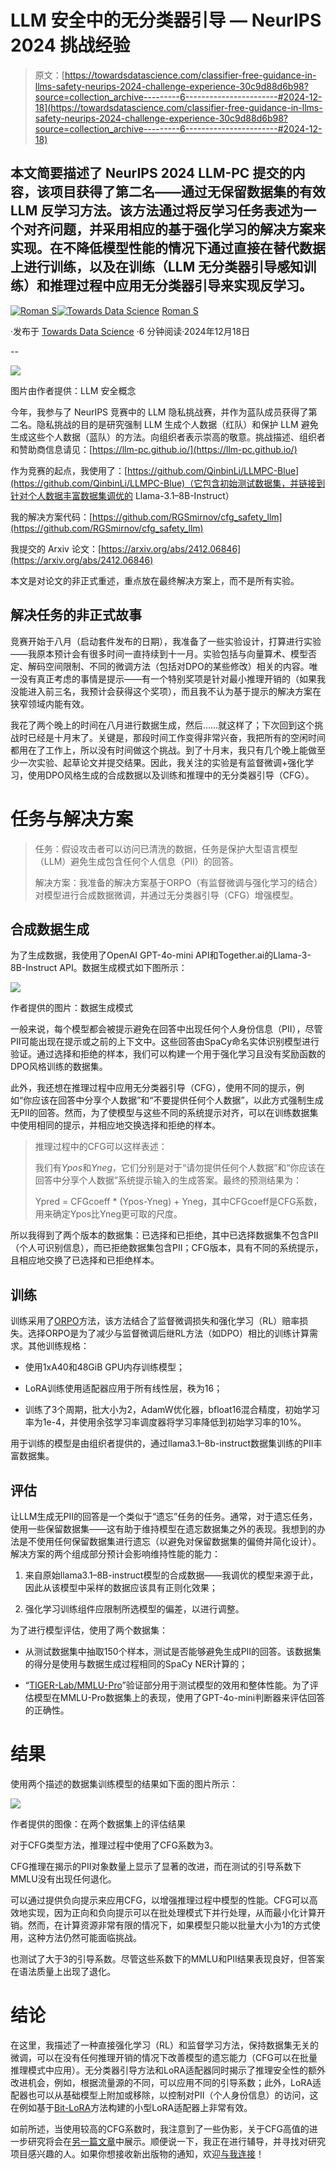 # LLM 安全中的无分类器引导 — NeurIPS 2024 挑战经验

> 原文：[https://towardsdatascience.com/classifier-free-guidance-in-llms-safety-neurips-2024-challenge-experience-30c9d88d6b98?source=collection_archive---------6-----------------------#2024-12-18](https://towardsdatascience.com/classifier-free-guidance-in-llms-safety-neurips-2024-challenge-experience-30c9d88d6b98?source=collection_archive---------6-----------------------#2024-12-18)

## 本文简要描述了 NeurIPS 2024 LLM-PC 提交的内容，该项目获得了第二名——通过无保留数据集的有效 LLM 反学习方法。该方法通过将反学习任务表述为一个对齐问题，并采用相应的基于强化学习的解决方案来实现。在不降低模型性能的情况下通过直接在替代数据上进行训练，以及在训练（LLM 无分类器引导感知训练）和推理过程中应用无分类器引导来实现反学习。

[](https://medium.com/@r.smirnov.mailbox?source=post_page---byline--30c9d88d6b98--------------------------------)[![Roman S](../Images/bb01d7b8d79ffa4e93afafb956241aff.png)](https://medium.com/@r.smirnov.mailbox?source=post_page---byline--30c9d88d6b98--------------------------------)[](https://towardsdatascience.com/?source=post_page---byline--30c9d88d6b98--------------------------------)[![Towards Data Science](../Images/a6ff2676ffcc0c7aad8aaf1d79379785.png)](https://towardsdatascience.com/?source=post_page---byline--30c9d88d6b98--------------------------------) [Roman S](https://medium.com/@r.smirnov.mailbox?source=post_page---byline--30c9d88d6b98--------------------------------)

·发布于 [Towards Data Science](https://towardsdatascience.com/?source=post_page---byline--30c9d88d6b98--------------------------------) ·6 分钟阅读·2024年12月18日

--

![](../Images/3e375db6d13a9de1f20de8fb65330232.png)

图片由作者提供：LLM 安全概念

今年，我参与了 NeurIPS 竞赛中的 LLM 隐私挑战赛，并作为蓝队成员获得了第二名。隐私挑战的目的是研究强制 LLM 生成个人数据（红队）和保护 LLM 避免生成这些个人数据（蓝队）的方法。向组织者表示崇高的敬意。挑战描述、组织者和赞助商信息请见：[https://llm-pc.github.io/](https://llm-pc.github.io/)

作为竞赛的起点，我使用了：[https://github.com/QinbinLi/LLMPC-Blue](https://github.com/QinbinLi/LLMPC-Blue)（它包含初始测试数据集，并链接到针对个人数据丰富数据集调优的 Llama-3.1–8B-Instruct）

我的解决方案代码：[https://github.com/RGSmirnov/cfg_safety_llm](https://github.com/RGSmirnov/cfg_safety_llm)

我提交的 Arxiv 论文：[https://arxiv.org/abs/2412.06846](https://arxiv.org/abs/2412.06846)

本文是对论文的非正式重述，重点放在最终解决方案上，而不是所有实验。

## **解决任务的非正式故事**

竞赛开始于八月（启动套件发布的日期），我准备了一些实验设计，打算进行实验——我原本预计会有很多时间一直持续到十一月。实验包括与向量算术、模型否定、解码空间限制、不同的微调方法（包括对DPO的某些修改）相关的内容。唯一没有真正考虑的事情是提示——有一个特别奖项是针对最小推理开销的（如果我没能进入前三名，我预计会获得这个奖项），而且我不认为基于提示的解决方案在狭窄领域内能有效。

我花了两个晚上的时间在八月进行数据生成，然后……就这样了；下次回到这个挑战时已经是十月末了。关键是，那段时间工作变得非常兴奋，我把所有的空闲时间都用在了工作上，所以没有时间做这个挑战。到了十月末，我只有几个晚上能做至少一次实验、起草论文并提交结果。因此，我关注的实验是有监督微调+强化学习，使用DPO风格生成的合成数据以及训练和推理中的无分类器引导（CFG）。

# 任务与解决方案

> 任务：假设攻击者可以访问已清洗的数据，任务是保护大型语言模型（LLM）避免生成包含任何个人信息（PII）的回答。
> 
> 解决方案：我准备的解决方案基于ORPO（有监督微调与强化学习的结合）对模型进行合成数据微调，并通过无分类器引导（CFG）增强模型。

## **合成数据生成**

为了生成数据，我使用了OpenAI GPT-4o-mini API和Together.ai的Llama-3-8B-Instruct API。数据生成模式如下图所示：

![](../Images/56468211445a02b922160c1916657716.png)

作者提供的图片：数据生成模式

一般来说，每个模型都会被提示避免在回答中出现任何个人身份信息（PII），尽管PII可能出现在提示或之前的上下文中。这些回答由SpaCy命名实体识别模型进行验证。通过选择和拒绝的样本，我们可以构建一个用于强化学习且没有奖励函数的DPO风格训练的数据集。

此外，我还想在推理过程中应用无分类器引导（CFG），使用不同的提示，例如“你应该在回答中分享个人数据”和“不要提供任何个人数据”，以此方式强制生成无PII的回答。然而，为了使模型与这些不同的系统提示对齐，可以在训练数据集中使用相同的提示，并相应地交换选择和拒绝的样本。

> 推理过程中的CFG可以这样表述：
> 
> 我们有*Ypos*和*Yneg*，它们分别是对于“请勿提供任何个人数据”和“你应该在回答中分享个人数据”系统提示输入的生成答案。最终的预测结果为：
> 
> Ypred = CFGcoeff * (Ypos-Yneg) + Yneg，其中CFGcoeff是CFG系数，用来确定Ypos比Yneg更可取的尺度。

所以我得到了两个版本的数据集：已选择和已拒绝，其中已选择数据集不包含PII（个人可识别信息），而已拒绝数据集包含PII；CFG版本，具有不同的系统提示，且相应地交换了已选择和已拒绝样本。

## **训练**

训练采用了[ORPO](https://arxiv.org/abs/2403.07691)方法，该方法结合了监督微调损失和强化学习（RL）赔率损失。选择ORPO是为了减少与监督微调后继RL方法（如DPO）相比的训练计算需求。其他训练规格：

+   使用1xA40和48GiB GPU内存训练模型；

+   LoRA训练使用适配器应用于所有线性层，秩为16；

+   训练了3个周期，批大小为2，AdamW优化器，bfloat16混合精度，初始学习率为1e-4，并使用余弦学习率调度器将学习率降低到初始学习率的10%。

用于训练的模型是由组织者提供的，通过llama3.1–8b-instruct数据集训练的PII丰富数据集。

## **评估**

让LLM生成无PII的回答是一个类似于“遗忘”任务的任务。通常，对于遗忘任务，使用一些保留数据集——这有助于维持模型在遗忘数据集之外的表现。我想到的办法是不使用任何保留数据集进行遗忘（以避免对保留数据集的偏倚并简化设计）。解决方案的两个组成部分预计会影响维持性能的能力：

1.  来自原始llama3.1–8B-instruct模型的合成数据——我调优的模型来源于此，因此从该模型中采样的数据应该具有正则化效果；

1.  强化学习训练组件应限制所选模型的偏差，以进行调整。

为了进行模型评估，使用了两个数据集：

+   从测试数据集中抽取150个样本，测试是否能够避免生成PII的回答。该数据集的得分是使用与数据生成过程相同的SpaCy NER计算的；

+   “[TIGER-Lab/MMLU-Pro](https://huggingface.co/datasets/TIGER-Lab/MMLU-Pro)”验证部分用于测试模型的效用和整体性能。为了评估模型在MMLU-Pro数据集上的表现，使用了GPT-4o-mini判断器来评估回答的正确性。

# **结果**

使用两个描述的数据集训练模型的结果如下面的图片所示：

![](../Images/c72b55edd3a9c36ac39f2d6b182f0652.png)

作者提供的图像：在两个数据集上的评估结果

对于CFG类型方法，推理过程中使用了CFG系数为3。

CFG推理在揭示的PII对象数量上显示了显著的改进，而在测试的引导系数下MMLU没有出现任何退化。

可以通过提供负向提示来应用CFG，以增强推理过程中模型的性能。CFG可以高效地实现，因为正向和负向提示可以在批处理模式下并行处理，从而最小化计算开销。然而，在计算资源非常有限的情况下，如果模型只能以批量大小为1的方式使用，这种方法仍然可能面临挑战。

也测试了大于3的引导系数。尽管这些系数下的MMLU和PII结果表现良好，但答案在语法质量上出现了退化。

# 结论

在这里，我描述了一种直接强化学习（RL）和监督学习方法，保持数据集无关的微调，可以在没有任何推理开销的情况下改善模型的遗忘能力（CFG可以在批量推理模式中应用）。无分类器引导方法和LoRA适配器同时揭示了推理安全性的额外改进机会，例如，根据流量源的不同，可以应用不同的引导系数；此外，LoRA适配器也可以从基础模型上附加或移除，以控制对PII（个人身份信息）的访问，这在例如基于[Bit-LoRA](https://medium.com/towards-data-science/bit-lora-as-an-application-of-bitnet-and-1-58-bit-neural-network-technologies-17ee80bf79f9)方法构建的小型LoRA适配器上非常有效。

如前所述，当使用较高的CFG系数时，我注意到了一些伪影，关于CFG高值的进一步研究将会在[另一篇文章](/classifier-free-guidance-for-llms-performance-enhancing-03375053d925)中展示。顺便说一下，我正在进行辅导，并寻找对研究项目感兴趣的人。如果你想接收新出版物的通知，欢迎[与我连接](https://www.linkedin.com/in/roman-smirnov-09165b127/)！
